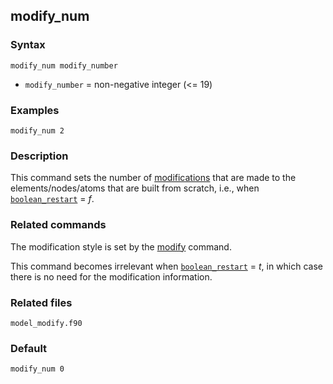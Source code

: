 ## modify_num

### Syntax

	modify_num modify_number

* `modify_number` = non-negative integer (<= 19)

### Examples

	modify_num 2

### Description

This command sets the number of [modifications](modify.md) that are made to the elements/nodes/atoms that are built from scratch, i.e., when [`boolean_restart`](restart.md) = _f_.

### Related commands

The modification style is set by the [modify](modify.md) command.

This command becomes irrelevant when [`boolean_restart`](restart.md) = _t_, in which case there is no need for the modification information.

### Related files

`model_modify.f90`

### Default

	modify_num 0